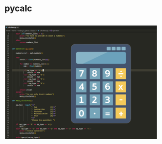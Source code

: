# pycalc

<h1 align="center">
    <img width="500" alt="Pycalc" src="https://github.com/some0necoding/pycalc/blob/main/.github/pycalc_website.png">
</h1>